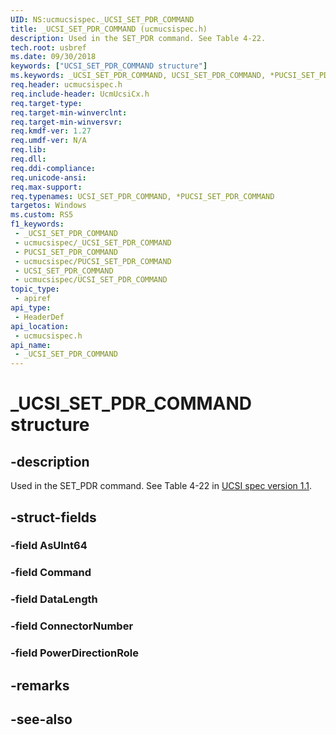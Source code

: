```yaml
---
UID: NS:ucmucsispec._UCSI_SET_PDR_COMMAND
title: _UCSI_SET_PDR_COMMAND (ucmucsispec.h)
description: Used in the SET_PDR command. See Table 4-22.
tech.root: usbref
ms.date: 09/30/2018
keywords: ["UCSI_SET_PDR_COMMAND structure"]
ms.keywords: _UCSI_SET_PDR_COMMAND, UCSI_SET_PDR_COMMAND, *PUCSI_SET_PDR_COMMAND,
req.header: ucmucsispec.h
req.include-header: UcmUcsiCx.h
req.target-type: 
req.target-min-winverclnt: 
req.target-min-winversvr: 
req.kmdf-ver: 1.27
req.umdf-ver: N/A
req.lib: 
req.dll: 
req.ddi-compliance: 
req.unicode-ansi: 
req.max-support: 
req.typenames: UCSI_SET_PDR_COMMAND, *PUCSI_SET_PDR_COMMAND
targetos: Windows
ms.custom: RS5
f1_keywords:
 - _UCSI_SET_PDR_COMMAND
 - ucmucsispec/_UCSI_SET_PDR_COMMAND
 - PUCSI_SET_PDR_COMMAND
 - ucmucsispec/PUCSI_SET_PDR_COMMAND
 - UCSI_SET_PDR_COMMAND
 - ucmucsispec/UCSI_SET_PDR_COMMAND
topic_type:
 - apiref
api_type:
 - HeaderDef
api_location:
 - ucmucsispec.h
api_name:
 - _UCSI_SET_PDR_COMMAND
---
```


# _UCSI_SET_PDR_COMMAND structure


## -description

Used in the SET_PDR command. See Table 4-22 in [UCSI spec version 1.1](https://www.intel.com/content/dam/www/public/us/en/documents/technical-specifications/usb-type-c-ucsi-spec.pdf).

## -struct-fields

### -field AsUInt64

### -field Command

### -field DataLength

### -field ConnectorNumber

### -field PowerDirectionRole

## -remarks

## -see-also

